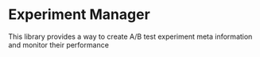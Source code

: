 # Experiment Manager

This library provides a way to create A/B test experiment meta information and monitor their performance
